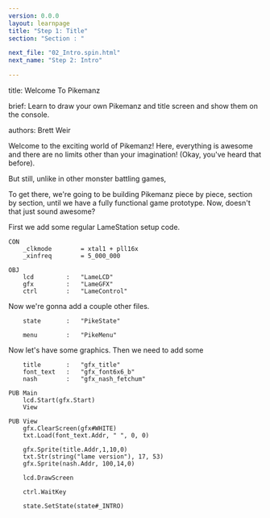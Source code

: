 ```yaml
---
version: 0.0.0
layout: learnpage
title: "Step 1: Title"
section: "Section : "

next_file: "02_Intro.spin.html"
next_name: "Step 2: Intro"

---
```


title: Welcome To Pikemanz

brief: Learn to draw your own Pikemanz and title screen and show them on the console.

authors: Brett Weir

Welcome to the exciting world of Pikemanz! Here, everything is awesome and there are no limits other than your imagination! (Okay, you've heard that before).

But still, unlike in other monster battling games,

To get there, we're going to be building Pikemanz piece by piece, section by section, until we have a fully functional game prototype. Now, doesn't that just sound awesome?

First we add some regular LameStation setup code.

    CON
        _clkmode        = xtal1 + pll16x
        _xinfreq        = 5_000_000

    OBJ
        lcd         :   "LameLCD"
        gfx         :   "LameGFX"
        ctrl        :   "LameControl"

Now we're gonna add a couple other files.

        state       :   "PikeState"

        menu        :   "PikeMenu"

Now let's have some graphics. Then we need to add some

        title       :   "gfx_title"
        font_text   :   "gfx_font6x6_b"
        nash        :   "gfx_nash_fetchum"

    PUB Main
        lcd.Start(gfx.Start)
        View

    PUB View
        gfx.ClearScreen(gfx#WHITE)
        txt.Load(font_text.Addr, " ", 0, 0)

        gfx.Sprite(title.Addr,1,10,0)
        txt.Str(string("lame version"), 17, 53)
        gfx.Sprite(nash.Addr, 100,14,0)

        lcd.DrawScreen

        ctrl.WaitKey

        state.SetState(state#_INTRO)
